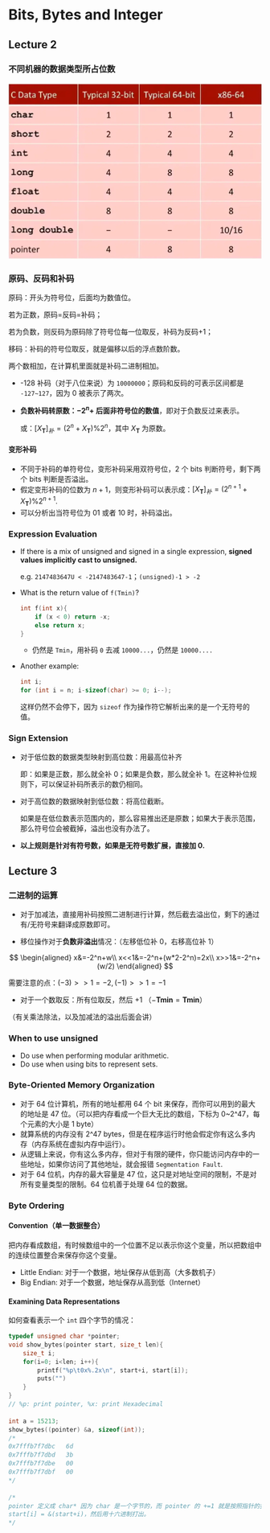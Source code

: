 # Bits, Bytes and Integer

## Lecture 2

### 不同机器的数据类型所占位数

![](https://github.com/Clovers2333/picx-images-hosting/raw/master/Datatype_Size.7zq6kn3v8j.webp)

### 原码、反码和补码

原码：开头为符号位，后面均为数值位。

若为正数，原码=反码=补码；

若为负数，则反码为原码除了符号位每一位取反，补码为反码+1；

移码：补码的符号位取反，就是偏移以后的浮点数阶数。

两个数相加，在计算机里面就是补码二进制相加。

- -128 补码（对于八位来说）为 `10000000`；原码和反码的可表示区间都是 `-127~127`，因为 0 被表示了两次。

- **负数补码转原数：$-2^n +$ 后面非符号位的数值**，即对于负数反过来表示。

    或：$[X_\textbf{T}]_补=(2^n+X_\textbf{T}) \% 2^n$，其中 $X_\textbf{T}$ 为原数。

#### 变形补码

- 不同于补码的单符号位，变形补码采用双符号位，2 个 bits 判断符号，剩下两个 bits 判断是否溢出。
- 假定变形补码的位数为 $n+1$，则变形补码可以表示成：$[X_\textbf{T}]_补=(2^{n+1}+X_\textbf{T}) \% 2^{n+1}$.
- 可以分析出当符号位为 01 或者 10 时，补码溢出。

### Expression Evaluation

- If there is a mix of unsigned and signed in a single expression, **signed values implicitly cast to unsigned.**

    e.g.  `2147483647U < -2147483647-1`；`(unsigned)-1 > -2`

- What is the return value of `f(Tmin)`?

    ```c
    int f(int x){
        if (x < 0) return -x;
        else return x;
    }
    ```

    - 仍然是 `Tmin`，用补码 `0` 去减 `10000...`，仍然是 `10000....`

- Another example:

    ```c
    int i;
    for (int i = n; i-sizeof(char) >= 0; i--);
    ```

    这样仍然不会停下，因为 `sizeof` 作为操作符它解析出来的是一个无符号的值。

### Sign Extension

- 对于低位数的数据类型映射到高位数：用最高位补齐

    即：如果是正数，那么就全补 0；如果是负数，那么就全补 1。在这种补位规则下，可以保证补码所表示的数仍相同。

- 对于高位数的数据映射到低位数：将高位截断。

    如果是在低位数表示范围内的，那么容易推出还是原数；如果大于表示范围，那么符号位会被截掉，溢出也没有办法了。

- **以上规则是针对有符号数，如果是无符号数扩展，直接加 0.**



## Lecture 3

### 二进制的运算

- 对于加减法，直接用补码按照二进制进行计算，然后截去溢出位，剩下的通过有/无符号来翻译成原数即可。

- 移位操作对于**负数非溢出**情况：（左移低位补 0，右移高位补 1）

$$
\begin{aligned}
x&=-2^n+w\\
x<<1&=-2^n+(w*2-2^n)=2x\\
x>>1&=-2^n+(w/2)
\end{aligned}
$$

   需要注意的点：$(-3)>>1=-2,(-1)>>1=-1$

- 对于一个数取反：所有位取反，然后 +1 （$-\textbf{Tmin} = \textbf{Tmin}$）

（有关乘法除法，以及加减法的溢出后面会讲）

### When to use unsigned

- Do use when performing modular arithmetic.
- Do use when using bits to represent sets.

### Byte-Oriented Memory Organization

- 对于 64 位计算机，所有的地址都用 64 个 bit 来保存，而你可以用到的最大的地址是 47 位。（可以把内存看成一个巨大无比的数组，下标为 0~2^47，每个元素的大小是 1 byte）
- 就算系统的内存没有 2^47 bytes，但是在程序运行时他会假定你有这么多内存（内存系统在虚拟内存中运行）。
- 从逻辑上来说，你有这么多内存，但对于有限的硬件，你只能访问内存中的一些地址，如果你访问了其他地址，就会报错 `Segmentation Fault`.
- 对于 64 位机，内存的最大容量是 47 位，这只是对地址空间的限制，不是对所有变量类型的限制。64 位机善于处理 64 位的数据。

### Byte Ordering

#### Convention（单一数据整合）

把内存看成数组，有时候数组中的一个位置不足以表示你这个变量，所以把数组中的连续位置整合来保存你这个变量。

- Little Endian: 对于一个数据，地址保存从低到高（大多数机子）
- Big Endian: 对于一个数据，地址保存从高到低（Internet）

#### Examining Data Representations

如何查看表示一个 `int` 四个字节的情况：

```c
typedef unsigned char *pointer;
void show_bytes(pointer start, size_t len){
    size_t i;
    for(i=0; i<len; i++){
        printf("%p\t0x%.2x\n", start+i, start[i]);
        puts("")
    }
}
// %p: print pointer, %x: print Hexadecimal

int a = 15213;
show_bytes((pointer) &a, sizeof(int));
/*
0x7fffb7f7dbc   6d
0x7fffb7f7dbd   3b
0x7fffb7f7dbe   00
0x7fffb7f7dbf   00
*/

/*
pointer 定义成 char* 因为 char 是一个字节的，而 pointer 的 +=1 就是按照指针的类型来加字节数；
start[i] = &(start+i)，然后用十六进制打出。
*/
```
